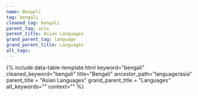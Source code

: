 ```yaml
---
name: Bengali
tag: bengali
cleaned_tag: bengali
parent_tag: asia
parent_title: Asian Languages
grand_parent_tag: language
grand_parent_title: Languages
alt_tags: 
---
```


{% include data-table-template.html 
  keyword="bengali" 
  cleaned_keyword="bengali" 
  title="Bengali"
  ancestor_path="language/asia" 
  parent_title = "Asian Languages"
  grand_parent_title = "Languages"
  alt_keywords=""
  context=""
%}

